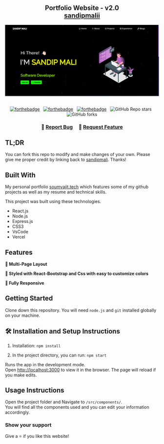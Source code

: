 <h2 align="center">
  Portfolio Website - v2.0<br/>
  <a href="........" target="_blank">sandipmalii</a>
</h2>
<div align="center">
  <img alt="Demo" src="./Images/readme-img.png" />
</div>

<br/>

<center>

[![forthebadge](https://forthebadge.com/images/badges/built-with-love.svg)](https://forthebadge.com) &nbsp;
[![forthebadge](https://forthebadge.com/images/badges/made-with-javascript.svg)](https://forthebadge.com) &nbsp;
[![forthebadge](https://forthebadge.com/images/badges/open-source.svg)](https://forthebadge.com) &nbsp;
![GitHub Repo stars](https://img.shields.io/github/stars/sandipmalii/Portfolio?color=red&logo=github&style=for-the-badge) &nbsp;
![GitHub forks](https://img.shields.io/github/forks/sandipmalii/Portfolio?color=red&logo=github&style=for-the-badge)

</center>

 <h3 align="center">
    🔹
    <a href="https://github.com/sandipmalii/Portfolio/issues">Report Bug</a> &nbsp; &nbsp;
    🔹
    <a href="https://github.com/sandipmalii/Portfolio/issues">Request Feature</a>
</h3>



## TL;DR

You can fork this repo to modify and make changes of your own. Please give me proper credit by linking back to [sandipmali](https://github.com/sandipmalii/Portfolio). Thanks!

## Built With

My personal portfolio <a href="......" target="_blank">soumyajit.tech</a> which features some of my github projects as well as my resume and technical skills.<br/>

This project was built using these technologies.

- React.js
- Node.js
- Express.js
- CSS3
- VsCode
- Vercel

## Features

**📖 Multi-Page Layout**

**🎨 Styled with React-Bootstrap and Css with easy to customize colors**

**📱 Fully Responsive**

## Getting Started

Clone down this repository. You will need `node.js` and `git` installed globally on your machine.

## 🛠 Installation and Setup Instructions

1. Installation: `npm install`

2. In the project directory, you can run: `npm start`

Runs the app in the development mode.\
Open [http://localhost:3000](http://localhost:3000) to view it in the browser.
The page will reload if you make edits.

## Usage Instructions

Open the project folder and Navigate to `/src/components/`. <br/>
You will find all the components used and you can edit your information accordingly.



### Show your support
Give a ⭐ if you like this website!


<!--
<a href="https://www.buymeacoffee.com/soumyajit4419" target="_blank"><img src="https://cdn.buymeacoffee.com/buttons/v2/default-violet.png" alt="Buy Me A Coffee" height= "60px" width= "217px" ></a>

-->